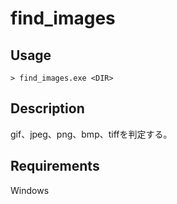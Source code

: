 # find_images 

## Usage
```
> find_images.exe <DIR>
```

## Description
gif、jpeg、png、bmp、tiffを判定する。

## Requirements
Windows
